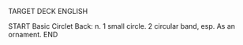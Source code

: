 TARGET DECK
ENGLISH

START
Basic
Circlet
Back: n. 1 small circle. 2 circular band, esp. As an ornament.
END
